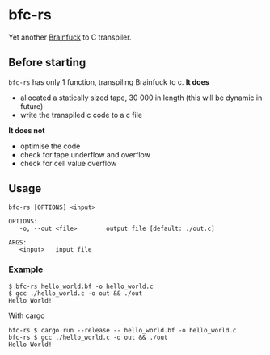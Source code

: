# bfc-rs
Yet another [Brainfuck](https://en.wikipedia.org/wiki/Brainfuck) to C transpiler.

## Before starting
`bfc-rs` has only 1 function, transpiling Brainfuck to c.
**It does**
* allocated a statically sized tape, 30 000 in length (this will be dynamic in future)
* write the transpiled c code to a c file

**It does not**
* optimise the code
* check for tape underflow and overflow
* check for cell value overflow

## Usage
 ```shell
 bfc-rs [OPTIONS] <input>

OPTIONS:
	-o, --out <file>		output file [default: ./out.c]

ARGS:
	<input>   input file
 ```
### Example
```shell
$ bfc-rs hello_world.bf -o hello_world.c
$ gcc ./hello_world.c -o out && ./out
Hello World! 
```

With cargo
```shell 
bfc-rs $ cargo run --release -- hello_world.bf -o hello_world.c
bfc-rs $ gcc ./hello_world.c -o out && ./out
Hello World!
```